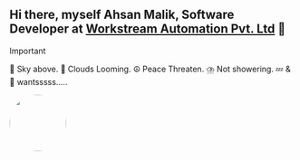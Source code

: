 ## Hi there, myself **Ahsan Malik**, __Software Developer__ at [Workstream Automation Pvt. Ltd](https://workstreamautomation.com) 👋

> [!important]
> 🔭 Sky above.
> 💭 Clouds Looming.
> ☮️ Peace Threaten.
> ⛈️ Not showering.
> 💤 & 🚬 wantsssss.....

<img src="https://i.imgur.com/74JgjpV.jpeg" style="height: 100px; width: 100px; border-radius: 50%;"/>


